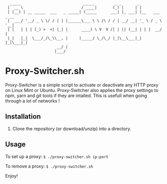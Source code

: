 ```
  _____                            _____         _ _       _               
 |  __ \                          / ____|       (_) |     | |              
 | |__) | __ _____  ___   _ _____| (_____      ___| |_ ___| |__   ___ _ __ 
 |  ___/ '__/ _ \ \/ / | | |______\___ \ \ /\ / / | __/ __| '_ \ / _ \ '__|
 | |   | | | (_) >  <| |_| |      ____) \ V  V /| | || (__| | | |  __/ |   
 |_|   |_|  \___/_/\_\\__, |     |_____/ \_/\_/ |_|\__\___|_| |_|\___|_|   
                       __/ |                                               
                      |___/                                                
```

Proxy-Switcher.sh
=============

Proxy-Switcher is a simple script to activate or deactivate any HTTP proxy on Linux Mint or Ubuntu. Proxy-Switcher also applies the proxy settings to npm, yarn and git tools if they are intalled.
This is usefull when going through a lot of networks !

Installation
-------------

 1. Clone the repository (or download/unzip) into a directory.

Usage
-------------

To set up a proxy: `$ ./proxy-switcher.sh ip:port`

To remove a proxy: `$ ./proxy-switcher.sh`


Enjoy!
